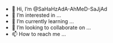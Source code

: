 - 👋 Hi, I’m @SaHaHzAdA-AhMeD-SaJjAd
- 👀 I’m interested in ...
- 🌱 I’m currently learning ...
- 💞️ I’m looking to collaborate on ...
- 📫 How to reach me ...

<!---
SaHaHzAdA-AhMeD-SaJjAd/SaHaHzAdA-AhMeD-SaJjAd is a ✨ special ✨ repository because its `README.md` (this file) appears on your GitHub profile.
You can click the Preview link to take a look at your changes.
--->

